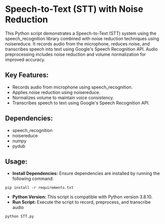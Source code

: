 # Speech-to-Text (STT) with Noise Reduction

This Python script demonstrates a Speech-to-Text (STT) system using the speech_recognition library combined with noise reduction techniques using noisereduce. It records audio from the microphone, reduces noise, and transcribes speech into text using Google's Speech Recognition API. Audio preprocessing includes noise reduction and volume normalization for improved accuracy.

## Key Features:
- Records audio from microphone using speech_recognition.
- Applies noise reduction using noisereduce.
- Normalizes volume to maintain voice consistency.
- Transcribes speech to text using Google's Speech Recognition API.

## Dependencies:
- speech_recognition
- noisereduce
- numpy
- pydub

## Usage:
- **Install Dependencies:** Ensure dependencies are installed by running the following command:
```
pip install -r requirements.txt
```
- **Python Version:** This script is compatible with Python version 3.8.10.
- **Run Script:** Execute the script to record, preprocess, and transcribe audio
```
python STT.py 
```
